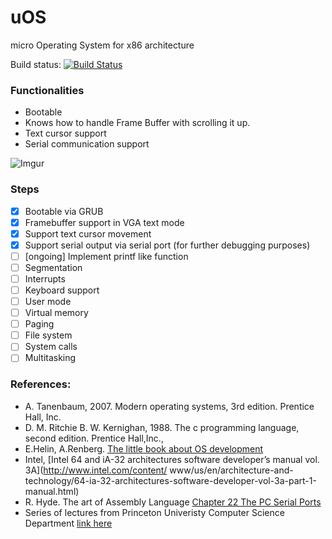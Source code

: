 # uOS
micro Operating System for x86 architecture

Build status: 
[![Build Status](https://travis-ci.org/radx64/uOS.svg)](https://travis-ci.org/radx64/uOS)

### Functionalities
- Bootable
- Knows how to handle Frame Buffer with scrolling it up.
- Text cursor support
- Serial communication support

![Imgur](http://i.imgur.com/TyE9ebt.png)

### Steps
* [x] Bootable via GRUB
* [x] Framebuffer support in VGA text mode
* [x] Support text cursor movement
* [x] Support serial output via serial port (for further debugging purposes)
* [ ] [ongoing] Implement printf like function 
* [ ] Segmentation
* [ ] Interrupts
* [ ] Keyboard support
* [ ] User mode 
* [ ] Virtual memory
* [ ] Paging
* [ ] File system
* [ ] System calls
* [ ] Multitasking

### References:
- A. Tanenbaum, 2007. Modern operating systems, 3rd edition. Prentice Hall, Inc.
- D. M. Ritchie B. W. Kernighan, 1988. The c programming language, second edition. Prentice Hall,Inc.,
- E.Helin, A.Renberg. [The little book about OS development](https://littleosbook.github.io/)
- Intel, [Intel 64 and iA-32 architectures software developer’s manual vol. 3A](http://www.intel.com/content/ www/us/en/architecture-and-technology/64-ia-32-architectures-software-developer-vol-3a-part-1-manual.html)
- R. Hyde. The art of Assembly Language [Chapter 22 The PC Serial Ports](http://flint.cs.yale.edu/cs422/doc/art-of-asm/pdf/CH22.PDF)
- Series of lectures from Princeton Univeristy Computer Science Department [link here](https://www.cs.princeton.edu/courses/archive/fall15/cos318)
